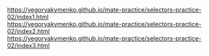 https://yegoryakymenko.github.io/mate-practice/selectors-practice-02/index1.html<br>
https://yegoryakymenko.github.io/mate-practice/selectors-practice-02/index2.html<br>
https://yegoryakymenko.github.io/mate-practice/selectors-practice-02/index3.html
